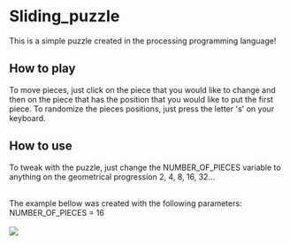 # Sliding_puzzle
This is a simple puzzle created in the processing programming language!

<h2> How to play </h2>
<p>
  To move pieces, just click on the piece that you would like to change and then on the piece that has the position that you would like to put the first piece. To randomize the pieces positions, just press the letter 's' on your keyboard.
</p>

<h2> How to use </h2>
<p>
  To tweak with the puzzle, just change the NUMBER_OF_PIECES variable to anything on the geometrical progression 2, 4, 8, 16, 32...
</p>

<br>
The example bellow was created with the following parameters:
<br>NUMBER_OF_PIECES = 16

<br>
<br>
<img src="data/example.gif">
